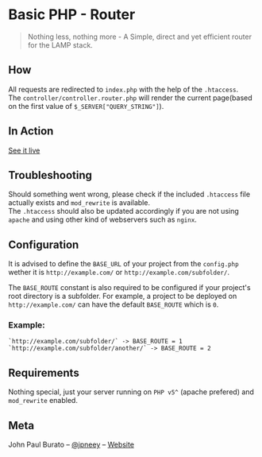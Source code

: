 # Basic PHP - Router
> Nothing less, nothing more - A Simple, direct and yet efficient router for the LAMP stack.

## How
All requests are redirected to `index.php` with the help of the `.htaccess`.<br>
The `controller/controller.router.php` will render the current page(based on the first value of `$_SERVER["QUERY_STRING"]`).

## In Action
[See it live](https://php-router.herokuapp.com/)

## Troubleshooting
Should something went wrong, please check if the included `.htaccess` file actually exists and `mod_rewrite` is available.<br> 
The `.htaccess` should also be updated accordingly if you are not using `apache` and using other kind of webservers such as `nginx`.

## Configuration
It is advised to define the `BASE_URL` of your project from the `config.php` wether it is `http://example.com/` or
`http://example.com/subfolder/`.

The `BASE_ROUTE` constant is also required to be configured if your project's root directory is a subfolder.
For example, a project to be deployed on `http://example.com/` can have the default `BASE_ROUTE` which is `0`.

### Example:
```
`http://example.com/subfolder/` -> BASE_ROUTE = 1 
`http://example.com/subfolder/another/` -> BASE_ROUTE = 2
``` 

## Requirements
Nothing special, just your server running on `PHP v5^` (apache prefered) and `mod_rewrite` enabled.

## Meta
John Paul Burato – [@jpneey](https://github.com/jpneey) – [Website](https://jpburato.now.sh)
